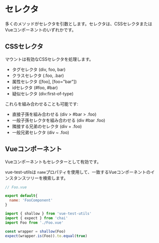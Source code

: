 # セレクタ

多くのメソッドがセレクタを引数とします。セレクタは、CSSセレクタまたはVueコンポーネントのいずれかです。

## CSSセレクタ

マウントは有効なCSSセレクタを処理します。

- タグセレクタ (div, foo, bar)
- クラスセレクタ (.foo, .bar)
- 属性セレクタ ([foo], [foo="bar"])
- idセレクタ (#foo, #bar)
- 疑似セレクタ (div:first-of-type)

これらを組み合わせることも可能です:

- 直接子孫を組み合わせる (div > #bar > .foo)
- 一般子孫セレクタを組み合わせる (div #bar .foo)
- 隣接する兄弟のセレクタ (div + .foo)
- 一般兄弟セレクタ (div ~ .foo)

## Vueコンポーネント

Vueコンポーネントもセレクターとして有効です。

vue-test-utilsは `name`プロパティを使用して、一致するVueコンポーネントのインスタンスツリーを検索します。

```js
// Foo.vue

export default{
  name: 'FooComponent'
}
```

```js
import { shallow } from 'vue-test-utils'
import { expect } from 'chai'
import Foo from './Foo.vue'

const wrapper = shallow(Foo)
expect(wrapper.is(Foo)).to.equal(true)
```
